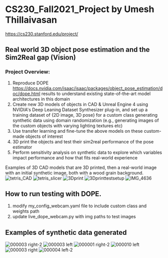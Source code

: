 # CS230_Fall2021_Project by Umesh Thillaivasan

https://cs230.stanford.edu/project/

## Real world 3D object pose estimation and the Sim2Real gap (Vision)

### Project Overview:
1. Reproduce DOPE https://docs.nvidia.com/isaac/isaac/packages/object_pose_estimation/doc/dope.html results to understand existing state-of-the-art model architectures in this domain
2. Create new 3D models of objects in CAD & Unreal Engine 4 using NVIDIA's Deep Leaning Dataset Synthesizer plug-in, and set up a training dataset of {2D image, 3D pose} for a custom class generating synthetic data using domain randomization (e.g., generating images of the custom objects with varying lighting textures etc)
3. Use transfer learning and fine-tune the above models on these custom-made objects of interest
4. 3D print the objects and test their sim2real performance of the pose estimator
5. Perform sensitivity analysis on synthetic data to explore which variables impact performance and how that fits real-world experience

Examples of 3D CAD models that are 3D printed, then a real-world image with an initial synthetic image, both with a wood grain background.
![tetris_CAD](https://user-images.githubusercontent.com/25275773/144511365-9839fe00-d8fd-446a-aad9-be4c43882f83.png)
![tetris_slicer](https://user-images.githubusercontent.com/25275773/144511361-a85a3885-9ec0-4e52-a058-35d37b0138f6.png)
![3Dprint](https://user-images.githubusercontent.com/25275773/144511500-cde925c5-dd56-419b-8242-e5d2afefc4d3.jpeg)
![3Dprinttestsetup](https://user-images.githubusercontent.com/25275773/144511366-9959d6e4-0f9f-449d-be36-1a9f9e8bdce3.JPG)
![IMG_4636](https://user-images.githubusercontent.com/25275773/144511413-5a0d34cf-df50-49b9-b31f-a7efe8efd0c6.jpg)


## How to run testing with DOPE.
1. modify my_config_webcam.yaml file to include custom class and weights path
2. update live_dope_webcam.py with img paths to test images

## Examples of synthetic data generated
![000003 right-2](https://user-images.githubusercontent.com/25275773/144511304-b8c0294d-420a-4f56-b338-0522bb86bdb6.png)
![000003 left](https://user-images.githubusercontent.com/25275773/144511306-535741fa-3389-40cc-858d-98ac49e1e997.png)
![000001 right-2](https://user-images.githubusercontent.com/25275773/144511308-294e8142-3ab1-4564-bec1-ef0f59e7fd28.png)
![000010 left](https://user-images.githubusercontent.com/25275773/144511310-ed566569-3fcd-477d-9ad3-3532a9937aba.png)
![000003 right](https://user-images.githubusercontent.com/25275773/144511311-bfc529cf-e197-4b18-af43-ed55627436ed.png)
![000004 left-2](https://user-images.githubusercontent.com/25275773/144511313-00b6ceee-493d-421e-99ed-a84064c1f30f.png)

